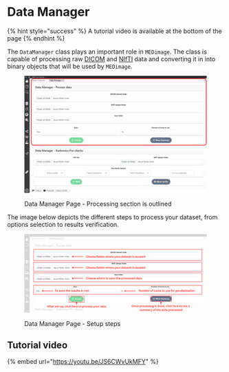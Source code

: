 # Data Manager

{% hint style="success" %}
A tutorial video is available at the bottom of the page
{% endhint %}

The `DataManager` class plays an important role in `MEDimage`. The class is capable of processing raw [DICOM](https://en.wikipedia.org/wiki/DICOM) and [NIfTI](https://brainder.org/2012/09/23/the-nifti-file-format/) data and converting it in into binary objects that will be used by `MEDimage`.

<figure><img src="../../../.gitbook/assets/DataManagerProcess.png" alt=""><figcaption><p>Data Manager Page - Processing section is outlined</p></figcaption></figure>

The image below depicts the different steps to process your dataset, from options selection to results verification.

<figure><img src="../../../.gitbook/assets/DataManagerSteps.png" alt=""><figcaption><p>Data Manager Page - Setup steps</p></figcaption></figure>



## Tutorial video

{% embed url="https://youtu.be/JS6CWvUkMFY" %}

